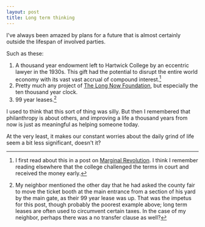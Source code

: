 ```yaml
---
layout: post
title: Long term thinking
---
```


I've always been amazed by plans for a future that is almost certainly outside the lifespan of involved parties. 

Such as these:

1. A thousand year endowment left to Hartwick College by an eccentric lawyer in the 1930s. This gift had the potential to disrupt the entire world economy with its vast vast accrual of compound interest.[^1]
2. Pretty much any project of [The Long Now Foundation](http://longnow.org/), but especially the ten thousand year clock.
3. 99 year leases.[^2]

I used to think that this sort of thing was silly.  But then I remembered that philanthropy is about others, and improving a life a thousand years from now is just as meaningful as helping someone today. 

At the very least, it makes our constant worries about the daily grind of life seem a bit less significant, doesn't it?  

[^1]: I first read about this in a post on [Marginal Revolution](http://marginalrevolution.com/marginalrevolution/2011/09/the-magic-of-compound-interest.html).  I think I remember reading elsewhere that the college challenged the terms in court and received the money early.  

[^2]: My neighbor mentioned the other day that he had asked the county fair to move the ticket booth at the main entrance from a section of his yard by the main gate, as their 99 year lease was up. That was the impetus for this post, though probably the poorest example above; long term leases are often used to circumvent certain taxes.  In the case of my neighbor, perhaps there was a no transfer clause as well?